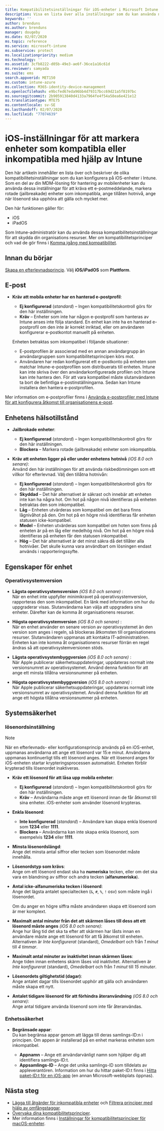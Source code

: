 ```yaml
---
title: Kompatibilitetsinställningar för iOS-enheter i Microsoft Intune – Azure | Microsoft Docs
description: Visa en lista över alla inställningar som du kan använda när du ställer in kompatibilitet för iOS-enheter i Microsoft Intune. Kräv ett e-postmeddelande, kontrollera jailbrokade eller rotade enheter, ange den lägsta och högsta tillåtna operativsystemversionen, ange begränsningar för lösenord, inklusive lösenordslängd och enhetsinaktivitet, begränsa appar och mycket mer.
keywords: ''
author: brenduns
ms.author: brenduns
manager: dougeby
ms.date: 02/07/2020
ms.topic: reference
ms.service: microsoft-intune
ms.subservice: protect
ms.localizationpriority: medium
ms.technology: ''
ms.assetid: 3cfb8222-d05b-49e3-ae6f-36ce1a16c61d
ms.reviewer: samyada
ms.suite: ems
search.appverid: MET150
ms.custom: intune-azure
ms.collection: M365-identity-device-management
ms.openlocfilehash: e9bcfed67eda96bb4d79317bcc69d21a5f8197bc
ms.sourcegitcommit: 2b905913840d4133a7964fe4f54a58ea6e421e12
ms.translationtype: MTE75
ms.contentlocale: sv-SE
ms.lasthandoff: 02/07/2020
ms.locfileid: "77074639"
---
```

# <a name="ios-settings-to-mark-devices-as-compliant-or-not-compliant-using-intune"></a>iOS-inställningar för att markera enheter som kompatibla eller inkompatibla med hjälp av Intune

Den här artikeln innehåller en lista över och beskriver de olika kompatibilitetsinställningar som du kan konfigurera på iOS-enheter i Intune. Som en del av din MDM-lösning för hantering av mobilenheter kan du använda dessa inställningar för att kräva ett e-postmeddelande, markera rotade (jailbreakade) enheter som inkompatibla, ange tillåten hotnivå, ange när lösenord ska upphöra att gälla och mycket mer.

Den här funktionen gäller för:

- iOS
- iPadOS

Som Intune-administratör kan du använda dessa kompatibilitetsinställningar för att skydda din organisations resurser. Mer om kompatibilitetsprinciper och vad de gör finns i [Komma igång med kompatibilitet](device-compliance-get-started.md).

## <a name="before-you-begin"></a>Innan du börjar

[Skapa en efterlevnadsprincip](create-compliance-policy.md#create-the-policy). Välj **iOS/iPadOS** som **Plattform**.

## <a name="email"></a>E-post

- **Kräv att mobila enheter har en hanterad e-postprofil**:  
  - **Ej konfigurerad** (*standard*) – Ingen kompatibilitetskontroll görs för den här inställningen.
  - **Kräv** – Enheter som inte har någon e-postprofil som hanteras av Intune anses inte följa standard. En enhet kan inte ha en hanterad e-postprofil om den inte är korrekt inriktad, eller om användaren konfigurerar e-postkontot manuellt på enheten.

  Enheten betraktas som inkompatibel i följande situationer:  
  - E-postprofilen är associerad med en annan användargrupp än användargruppen som kompatibilitetsprincipen körs mot.
  - Användaren har redan konfigurerat ett e-postkonto på enheten som matchar Intune-e-postprofilen som distribuerats till enheten. Intune kan inte skriva över den användarkonfigurerade profilen och Intune kan inte hantera den. För att vara kompatibel måste slutanvändaren ta bort de befintliga e-postinställningarna. Sedan kan Intune installera den hantera e-postprofilen.  

Mer information om e-postprofiler finns i [Använda e-postprofiler med Intune för att konfigurera åtkomst till organisationens e-post](../configuration/email-settings-configure.md).

## <a name="device-health"></a>Enhetens hälsotillstånd

- **Jailbrokade enheter**:  
  - **Ej konfigurerad** (*standard*) – Ingen kompatibilitetskontroll görs för den här inställningen.
  - **Blockera** – Markera rotade (jailbreakade) enheter som inkompatibla.  

- **Kräv att enheten ligger på eller under enhetens hotnivå** *(iOS 8.0 och senare)*:  
  Använd den här inställningen för att använda riskbedömningen som ett villkor för efterlevnad. Välj den tillåtna hotnivån:  
  - **Ej konfigurerad** (*standard*) – Ingen kompatibilitetskontroll görs för den här inställningen.
  - **Skyddad** – Det här alternativet är säkrast och innebär att enheten inte kan ha några hot. Om hot på någon nivå identifieras på enheten betraktas den som inkompatibel.
  - **Låg** – Enheten utvärderas som kompatibel om det bara finns lågnivåhot på den. Om hot på en högre nivå identifieras får enheten statusen icke-kompatibel.
  - **Medel** – Enheten utvärderas som kompatibel om hoten som finns på enheten är på en låg eller medelhög nivå. Om hot på en högre nivå identifieras på enheten får den statusen inkompatibel.
  - **Hög** – Det här alternativet är det minst säkra då det tillåter alla hotnivåer. Det skulle kunna vara användbart om lösningen endast används i rapporteringssyfte.

## <a name="device-properties"></a>Egenskaper för enhet

### <a name="operating-system-version"></a>Operativsystemversion  

- **Lägsta operativsystemsversion** *(iOS 8.0 och senare)* :  
  När en enhet inte uppfyller minimikravet på operativsystemversion, rapporteras den som inkompatibel. En länk med information om hur du uppgraderar visas. Slutanvändarna kan välja att uppgradera sina enheter. Därefter kan de komma åt organisationens resurser.

- **Högsta operativsystemversion** *(iOS 8.0 och senare)* :  
  När en enhet använder en senare version av operativsystemet än den version som anges i regeln, så blockeras åtkomsten till organisationens resurser. Slutanvändaren uppmanas att kontakta IT-administratören. Enheten kan inte komma åt organisationens resurser förrän en regel ändras så att operativsystemversionen stöds.

- **Lägsta operativsystembyggversion** *(iOS 8.0 och senare)* :  
  När Apple publicerar säkerhetsuppdateringar, uppdateras normalt inte versionsnumret av operativsystemet. Använd denna funktion för att ange ett minsta tillåtna versionsnummer på enheten.

- **Högsta operativsystembyggversion** *(iOS 8.0 och senare)* :  
  När Apple publicerar säkerhetsuppdateringar, uppdateras normalt inte versionsnumret av operativsystemet. Använd denna funktion för att ange ett högsta tillåtna versionsnummer på enheten.

## <a name="system-security"></a>Systemsäkerhet

### <a name="password"></a>lösenordsinställning

> [!NOTE]
> När en efterlevnads- eller konfigurationsprincip används på en iOS-enhet, uppmanas användarna att ange ett lösenord var 15:e minut. Användarna uppmanas kontinuerligt tills ett lösenord anges. När ett lösenord anges för iOS-enheten startar krypteringsprocessen automatiskt. Enheten förblir krypterad tills lösenordet inaktiveras.

- **Kräv ett lösenord för att låsa upp mobila enheter**:  
  - **Ej konfigurerad** (*standard*) – Ingen kompatibilitetskontroll görs för den här inställningen.  
  - **Kräv** – Användarna måste ange ett lösenord innan de får åtkomst till sina enheter. iOS-enheter som använder lösenord krypteras.

- **Enkla lösenord**:  
  - **Inte konfigurerad** (*standard*) – Användare kan skapa enkla lösenord som **1234** eller **1111**.
  - **Blockera** – Användarna kan inte skapa enkla lösenord, som exempelvis **1234** eller **1111**. 

- **Minsta lösenordslängd**:  
  Ange det minsta antal siffror eller tecken som lösenordet måste innehålla.  

- **Lösenordstyp som krävs**:  
  Ange om ett lösenord endast ska ha **numeriska** tecken, eller om det ska vara en blandning av siffror och andra tecken (**alfanumeriska**).

- **Antal icke-alfanumeriska tecken i lösenord**:  
  Ange det lägsta antalet specialtecken (`&`, `#`, `%`, `!` osv) som måste ingå i lösenordet. 

  Om du anger en högre siffra måste användaren skapa ett lösenord som är mer komplext.

- **Maximalt antal minuter från det att skärmen låses till dess att ett lösenord måste anges** *(iOS 8.0 och senare)*:  
  Ange hur lång tid det ska ta efter att skärmen har låsts innan en användare måste ange ett lösenord för att få åtkomst till enheten. Alternativen är *Inte konfigurerat* (standard), *Omedelbart* och från *1 minut* till *4 timmar*.

- **Maximalt antal minuter av inaktivitet innan skärmen låses**:  
  Ange tiden innan enhetens skärm låses vid inaktivitet. Alternativen är *Inte konfigurerat* (standard), *Omedelbart* och från *1 minut* till *15 minuter*.

- **Lösenordets giltighetstid (dagar)**:  
  Ange antalet dagar tills lösenordet upphör att gälla och användaren måste skapa ett nytt. 

- **Antalet tidigare lösenord för att förhindra återanvändning** *(iOS 8.0 och senare)*:   
  Ange antal tidigare använda lösenord som inte får återanvändas.

### <a name="device-security"></a>Enhetssäkerhet

- **Begränsade appar**:  
  Du kan begränsa appar genom att lägga till deras samlings-ID:n i principen. Om appen är installerad på en enhet markeras enheten som inkompatibel.

  - **Appnamn** – Ange ett användarvänligt namn som hjälper dig att identifiera samlings-ID:t.
  - **Appsamlings-ID** – Ange det unika samlings-ID som tilldelats av appleverantören. Information om hur du hittar paket-ID:t finns i [Hitta paket-ID:t för en iOS-app](https://support.microsoft.com/help/4294074/how-to-find-the-bundle-id-for-an-ios-app) (en annan Microsoft-webbplats öppnas).  

## <a name="next-steps"></a>Nästa steg

- [Lägga till åtgärder för inkompatibla enheter](actions-for-noncompliance.md) och [Filtrera principer med hjälp av omfångstaggar](../fundamentals/scope-tags.md).
- [Övervaka dina kompatibilitetsprinciper](compliance-policy-monitor.md).
- Mer information finns i [Inställningar för kompatibilitetsprinciper för macOS-enheter](compliance-policy-create-mac-os.md).
